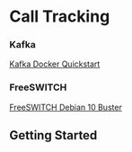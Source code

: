 # Call Tracking
### Kafka
[Kafka Docker Quickstart](https://docs.confluent.io/platform/current/quickstart/ce-docker-quickstart.html)
### FreeSWITCH
[FreeSWITCH Debian 10 Buster](https://freeswitch.org/confluence/display/FREESWITCH/Debian+10+Buster)

## Getting Started
